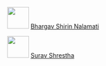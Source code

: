 
<img src="https://avatars.githubusercontent.com/u/106674601" width="50" height="50"> [Bhargav Shirin Nalamati](https://github.com/bhargavshirin)

<img src="https://avatars.githubusercontent.com/u/148626286" width="50" height="50"> [Surav Shrestha](https://github.com/shresthasurav)
